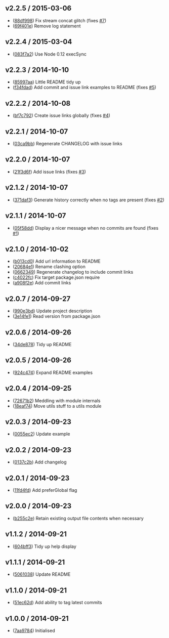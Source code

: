 ## v2.2.5 / 2015-03-06

 * ([88df998](https://github.com/tanem/mkclog/commit/88df99838bf58645fb2f68d2e429ce52610a155b)) Fix stream concat glitch (fixes [#7](https://github.com/tanem/mkclog/issues/7))
 * ([69f401e](https://github.com/tanem/mkclog/commit/69f401e8a852b1bcbfaddbef328cff83cc3bad30)) Remove log statement

## v2.2.4 / 2015-03-04

 * ([083f7a2](https://github.com/tanem/mkclog/commit/083f7a2c64e8a37ee198017deabccd923585aad1)) Use Node 0.12 execSync

## v2.2.3 / 2014-10-10

 * ([85997aa](https://github.com/tanem/mkclog/commit/85997aa761e624025915875040736495964f1fdd)) Little README tidy up
 * ([f34fdad](https://github.com/tanem/mkclog/commit/f34fdadd5356498571c0e5f5f2e53546c3fa41db)) Add commit and issue link examples to README (fixes [#5](https://github.com/tanem/mkclog/issues/5))

## v2.2.2 / 2014-10-08

 * ([bf7c792](https://github.com/tanem/mkclog/commit/bf7c792725364b6c0887905952d179046ee9cf4d)) Create issue links globally (fixes [#4](https://github.com/tanem/mkclog/issues/4))

## v2.2.1 / 2014-10-07

 * ([03ca9bb](https://github.com/tanem/mkclog/commit/03ca9bb19d20a6381b3cdf20eaa50e6ccad2cb83)) Regenerate CHANGELOG with issue links

## v2.2.0 / 2014-10-07

 * ([21f3d6f](https://github.com/tanem/mkclog/commit/21f3d6fcb231f8f8dbc848b84fed602a9f94f8c3)) Add issue links (fixes [#3](https://github.com/tanem/mkclog/issues/3))

## v2.1.2 / 2014-10-07

 * ([371daf3](https://github.com/tanem/mkclog/commit/371daf35fb9c9571881e9265e884f8f7c82115c8)) Generate history correctly when no tags are present (fixes [#2](https://github.com/tanem/mkclog/issues/2))

## v2.1.1 / 2014-10-07

 * ([05f58dd](https://github.com/tanem/mkclog/commit/05f58dd00bf69ea73d2cd92995d8305750ef254c)) Display a nicer message when no commits are found (fixes [#1](https://github.com/tanem/mkclog/issues/1))

## v2.1.0 / 2014-10-02

 * ([b013cd0](https://github.com/tanem/mkclog/commit/b013cd00718a97d16bb81cd899a3522ef9da7027)) Add url information to README
 * ([20684e1](https://github.com/tanem/mkclog/commit/20684e11031654f6d5853253b80f16a9bf9bffd9)) Rename clashing option
 * ([0662349](https://github.com/tanem/mkclog/commit/06623492e8d213749632d54697e5e2e2fb18b8d9)) Regenerate changelog to include commit links
 * ([c4022fc](https://github.com/tanem/mkclog/commit/c4022fcc3a9e1ea36ce408e40689fc49a41c7599)) Fix target package.json require
 * ([a908f2e](https://github.com/tanem/mkclog/commit/a908f2ea0fd3023b981759c8d8d7cb3bd570e971)) Add commit links

## v2.0.7 / 2014-09-27

 * ([990e3bd](https://github.com/tanem/mkclog/commit/990e3bd9c9c63fc4c8ae5dc8663b67005bbeaabd)) Update project description
 * ([3e14fe1](https://github.com/tanem/mkclog/commit/3e14fe1d807f6e8a4d47fafada09d9ff199d70d3)) Read version from package.json

## v2.0.6 / 2014-09-26

 * ([34de878](https://github.com/tanem/mkclog/commit/34de878c687ce9c31b603145ef214902fef06994)) Tidy up README

## v2.0.5 / 2014-09-26

 * ([924c474](https://github.com/tanem/mkclog/commit/924c474f6714382a78b4f2819ed3efd7a01379dc)) Expand README examples

## v2.0.4 / 2014-09-25

 * ([72671b2](https://github.com/tanem/mkclog/commit/72671b2a47341e07afca3019525fc4b791087e3f)) Meddling with module internals
 * ([18eaf74](https://github.com/tanem/mkclog/commit/18eaf74953a9c0a8046cebf653182c590212f04d)) Move utils stuff to a utils module

## v2.0.3 / 2014-09-23

 * ([0055ec2](https://github.com/tanem/mkclog/commit/0055ec2500b802aa6c5ce5b24d04bfd0a828c1da)) Update example

## v2.0.2 / 2014-09-23

 * ([0137c2b](https://github.com/tanem/mkclog/commit/0137c2b966f3efc846120d3ceff25fee3d6231b8)) Add changelog

## v2.0.1 / 2014-09-23

 * ([11fd4fd](https://github.com/tanem/mkclog/commit/11fd4fd263d8c3522527b204ba02f165e10776d4)) Add preferGlobal flag

## v2.0.0 / 2014-09-23

 * ([b255c2e](https://github.com/tanem/mkclog/commit/b255c2efb73d0c9dfcb7f4a6ebe92340093ec0d7)) Retain existing output file contents when necessary

## v1.1.2 / 2014-09-21

 * ([604bff3](https://github.com/tanem/mkclog/commit/604bff3c0b8b83ac50cc0f6d6242f7c5618ee619)) Tidy up help display

## v1.1.1 / 2014-09-21

 * ([5061038](https://github.com/tanem/mkclog/commit/50610382aa915b66c941f4b5674fe05909d9f44f)) Update README

## v1.1.0 / 2014-09-21

 * ([51ec62d](https://github.com/tanem/mkclog/commit/51ec62da16332d887a7b74629f5a2f27545a3114)) Add ability to tag latest commits

## v1.0.0 / 2014-09-21

 * ([7aa9784](https://github.com/tanem/mkclog/commit/7aa9784fad0828bf2564cac68bacefa80a98feef)) Initialised
